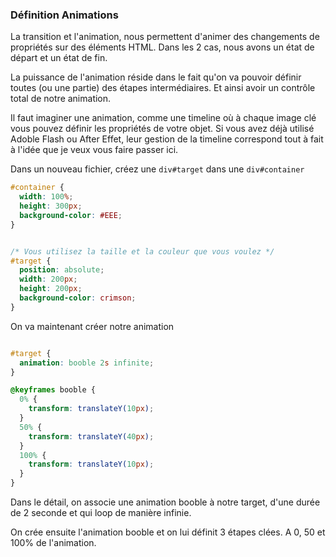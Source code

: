 ### Définition Animations

La transition et l'animation, nous permettent d'animer des changements de propriétés sur des éléments HTML.
Dans les 2 cas, nous avons un état de départ et un état de fin.

La puissance de l'animation réside dans le fait qu'on va pouvoir définir toutes (ou une partie) des étapes intermédiaires.
Et ainsi avoir un contrôle total de notre animation.

Il faut imaginer une animation, comme une timeline où à chaque image clé vous pouvez définir les propriétés de votre objet.
Si vous avez déjà utilisé Adoble Flash ou After Effet, leur gestion de la timeline correspond tout à fait à
l'idée que je veux vous faire passer ici.

Dans un nouveau fichier, créez une `div#target` dans une `div#container`

```css
#container {
  width: 100%;
  height: 300px;
  background-color: #EEE;
}


/* Vous utilisez la taille et la couleur que vous voulez */
#target {
  position: absolute;
  width: 200px;
  height: 200px;
  background-color: crimson;
}
```

On va maintenant créer notre animation

```css

#target {
  animation: booble 2s infinite;
}

@keyframes booble {
  0% {
    transform: translateY(10px);
  }
  50% {
    transform: translateY(40px);
  }
  100% {
    transform: translateY(10px);
  }
}
```

Dans le détail, on associe une animation booble à notre target, d'une durée de 2 seconde et qui loop de manière infinie.

On crée ensuite l'animation booble et on lui définit 3 étapes clées. A 0, 50 et 100% de l'animation.

